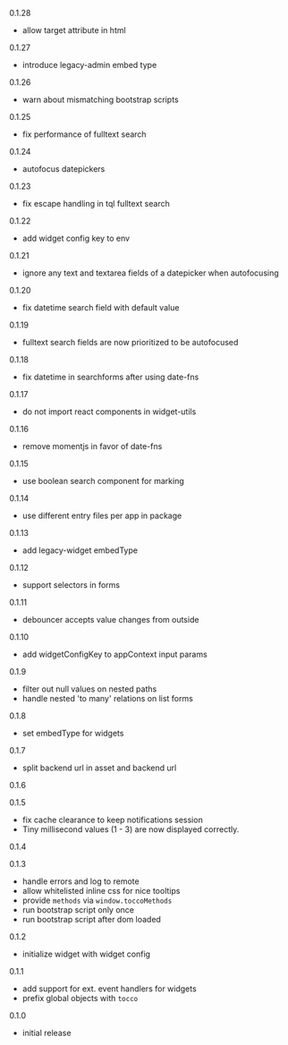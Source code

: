 0.1.28
- allow target attribute in html

0.1.27
- introduce legacy-admin embed type

0.1.26
- warn about mismatching bootstrap scripts

0.1.25
- fix performance of fulltext search

0.1.24
- autofocus datepickers

0.1.23
- fix escape handling in tql fulltext search

0.1.22
- add widget config key to env

0.1.21
- ignore any text and textarea fields of a datepicker when autofocusing

0.1.20
- fix datetime search field with default value

0.1.19
- fulltext search fields are now prioritized to be autofocused

0.1.18
- fix datetime in searchforms after using date-fns

0.1.17
- do not import react components in widget-utils

0.1.16
- remove momentjs in favor of date-fns

0.1.15
- use boolean search component for marking

0.1.14
- use different entry files per app in package

0.1.13
- add legacy-widget embedType

0.1.12
- support selectors in forms

0.1.11
- debouncer accepts value changes from outside

0.1.10
- add widgetConfigKey to appContext input params

0.1.9
- filter out null values on nested paths
- handle nested 'to many' relations on list forms

0.1.8
- set embedType for widgets

0.1.7
- split backend url in asset and backend url

0.1.6


0.1.5
- fix cache clearance to keep notifications session
- Tiny millisecond values (1 - 3) are now displayed correctly.

0.1.4


0.1.3
- handle errors and log to remote
- allow whitelisted inline css for nice tooltips
- provide `methods` via `window.toccoMethods`
- run bootstrap script only once
- run bootstrap script after dom loaded

0.1.2
- initialize widget with widget config

0.1.1
- add support for ext. event handlers for widgets
- prefix global objects with `tocco`

0.1.0
- initial release

